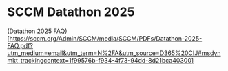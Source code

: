 # SCCM Datathon 2025


(Datathon 2025 FAQ)[https://sccm.org/Admin/SCCM/media/SCCM/PDFs/Datathon-2025-FAQ.pdf?utm_medium=email&utm_term=N%2FA&utm_source=D365%20CIJ#msdynmkt_trackingcontext=1f99576b-f934-4f73-94dd-8d21bca40300]
